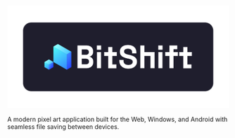 ![BitShift Logo](https://github.com/FakeDazon/BitShift/blob/main/images/READMELOGO-01.svg)

A modern pixel art application built for the Web, Windows, and Android with seamless file saving between devices.
